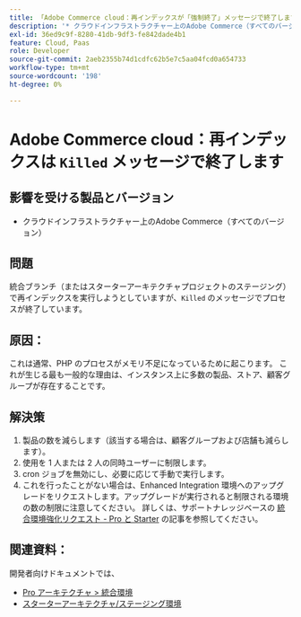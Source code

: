 ```yaml
---
title: 「Adobe Commerce cloud：再インデックスが「強制終了」メッセージで終了します」
description: '* クラウドインフラストラクチャー上のAdobe Commerce（すべてのバージョン）'
exl-id: 36ed9c9f-8280-41db-9df3-fe842dade4b1
feature: Cloud, Paas
role: Developer
source-git-commit: 2aeb2355b74d1cdfc62b5e7c5aa04fcd0a654733
workflow-type: tm+mt
source-wordcount: '198'
ht-degree: 0%

---
```


# Adobe Commerce cloud：再インデックスは `Killed` メッセージで終了します

## 影響を受ける製品とバージョン

* クラウドインフラストラクチャー上のAdobe Commerce（すべてのバージョン）

## 問題

統合ブランチ（またはスターターアーキテクチャプロジェクトのステージング）で再インデックスを実行しようとしていますが、`Killed` のメッセージでプロセスが終了しています。

## 原因：

これは通常、PHP のプロセスがメモリ不足になっているために起こります。
これが生じる最も一般的な理由は、インスタンス上に多数の製品、ストア、顧客グループが存在することです。

## 解決策

1. 製品の数を減らします（該当する場合は、顧客グループおよび店舗も減らします）。
1. 使用を 1 人または 2 人の同時ユーザーに制限します。
1. cron ジョブを無効にし、必要に応じて手動で実行します。
1. これを行ったことがない場合は、Enhanced Integration 環境へのアップグレードをリクエストします。アップグレードが実行されると制限される環境の数の制限に注意してください。 詳しくは、サポートナレッジベースの [ 統合環境強化リクエスト - Pro と Starter](/help/announcements/adobe-commerce-announcements/integration-environment-enhancement-request-pro-and-starter.md) の記事を参照してください。

## 関連資料：

開発者向けドキュメントでは、

* [Pro アーキテクチャ > 統合環境 ](https://experienceleague.adobe.com/en/docs/commerce-cloud-service/user-guide/architecture/pro-architecture#integration-environment)
* [ スターターアーキテクチャ/ステージング環境 ](https://experienceleague.adobe.com/en/docs/commerce-cloud-service/user-guide/architecture/starter-architecture#cloud-arch-stage)
